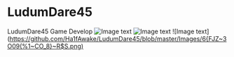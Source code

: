 # LudumDare45
LudumDare45 Game Develop
![Image text](https://github.com/Ha1fAwake/LudumDare45/blob/master/Images/AXE(TN7D76{T)X6K7Y24]PW.png)
![Image text](https://github.com/Ha1fAwake/LudumDare45/blob/master/Images/7OOGA_0C8Y8@}0R9_@{BL2C.png)
![Image text](https://github.com/Ha1fAwake/LudumDare45/blob/master/Images/6{FJZ~3O09(%1~CO_8}~R$S.png)
